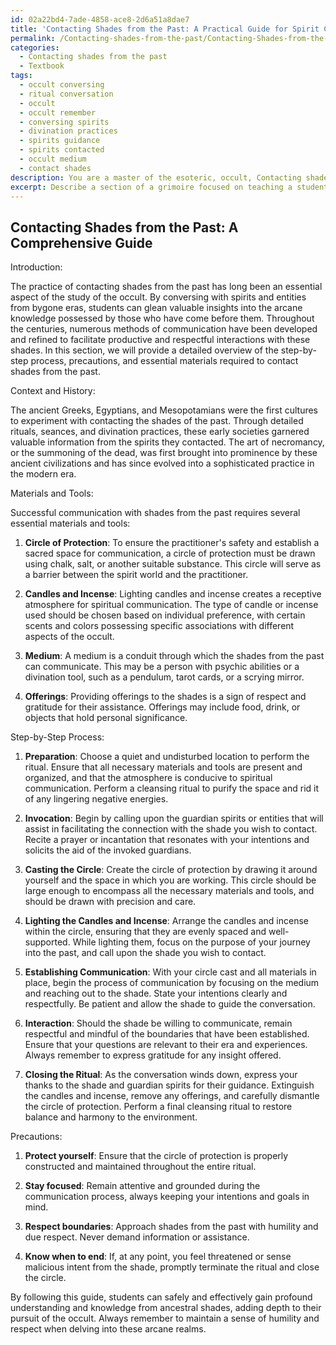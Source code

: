 ```yaml
---
id: 02a22bd4-7ade-4858-ace8-2d6a51a8dae7
title: 'Contacting Shades from the Past: A Practical Guide for Spirit Communication'
permalink: /Contacting-shades-from-the-past/Contacting-Shades-from-the-Past-A-Practical-Guide-for-Spirit-Communication/
categories:
  - Contacting shades from the past
  - Textbook
tags:
  - occult conversing
  - ritual conversation
  - occult
  - occult remember
  - conversing spirits
  - divination practices
  - spirits guidance
  - spirits contacted
  - occult medium
  - contact shades
description: You are a master of the esoteric, occult, Contacting shades from the past and education, you have written many textbooks on the subject in ways that provide students with rich and deep understanding of the subject. You are being asked to write textbook-like sections on a topic and you do it with full context, explainability, and reliability in accuracy to the true facts of the topic at hand, in a textbook style that a student would easily be able to learn from, in a rich, engaging, and contextual way. Always include relevant context (such as formulas and history), related concepts, and in a way that someone can gain deep insights from.
excerpt: Describe a section of a grimoire focused on teaching a student the step-by-step process, precautions, and essential materials required for contacting shades from the past to gain insight and understanding in their pursuit of occult knowledge. Include historical context, methods of communication, and guidance on how to respectfully interact with these entities.
---
```


## Contacting Shades from the Past: A Comprehensive Guide

Introduction:

The practice of contacting shades from the past has long been an essential aspect of the study of the occult. By conversing with spirits and entities from bygone eras, students can glean valuable insights into the arcane knowledge possessed by those who have come before them. Throughout the centuries, numerous methods of communication have been developed and refined to facilitate productive and respectful interactions with these shades. In this section, we will provide a detailed overview of the step-by-step process, precautions, and essential materials required to contact shades from the past.

Context and History:

The ancient Greeks, Egyptians, and Mesopotamians were the first cultures to experiment with contacting the shades of the past. Through detailed rituals, seances, and divination practices, these early societies garnered valuable information from the spirits they contacted. The art of necromancy, or the summoning of the dead, was first brought into prominence by these ancient civilizations and has since evolved into a sophisticated practice in the modern era.

Materials and Tools:

Successful communication with shades from the past requires several essential materials and tools:

1. **Circle of Protection**: To ensure the practitioner's safety and establish a sacred space for communication, a circle of protection must be drawn using chalk, salt, or another suitable substance. This circle will serve as a barrier between the spirit world and the practitioner.

2. **Candles and Incense**: Lighting candles and incense creates a receptive atmosphere for spiritual communication. The type of candle or incense used should be chosen based on individual preference, with certain scents and colors possessing specific associations with different aspects of the occult.

3. **Medium**: A medium is a conduit through which the shades from the past can communicate. This may be a person with psychic abilities or a divination tool, such as a pendulum, tarot cards, or a scrying mirror.

4. **Offerings**: Providing offerings to the shades is a sign of respect and gratitude for their assistance. Offerings may include food, drink, or objects that hold personal significance.

Step-by-Step Process:

1. **Preparation**: Choose a quiet and undisturbed location to perform the ritual. Ensure that all necessary materials and tools are present and organized, and that the atmosphere is conducive to spiritual communication. Perform a cleansing ritual to purify the space and rid it of any lingering negative energies.

2. **Invocation**: Begin by calling upon the guardian spirits or entities that will assist in facilitating the connection with the shade you wish to contact. Recite a prayer or incantation that resonates with your intentions and solicits the aid of the invoked guardians.

3. **Casting the Circle**: Create the circle of protection by drawing it around yourself and the space in which you are working. This circle should be large enough to encompass all the necessary materials and tools, and should be drawn with precision and care.

4. **Lighting the Candles and Incense**: Arrange the candles and incense within the circle, ensuring that they are evenly spaced and well-supported. While lighting them, focus on the purpose of your journey into the past, and call upon the shade you wish to contact.

5. **Establishing Communication**: With your circle cast and all materials in place, begin the process of communication by focusing on the medium and reaching out to the shade. State your intentions clearly and respectfully. Be patient and allow the shade to guide the conversation.

6. **Interaction**: Should the shade be willing to communicate, remain respectful and mindful of the boundaries that have been established. Ensure that your questions are relevant to their era and experiences. Always remember to express gratitude for any insight offered.

7. **Closing the Ritual**: As the conversation winds down, express your thanks to the shade and guardian spirits for their guidance. Extinguish the candles and incense, remove any offerings, and carefully dismantle the circle of protection. Perform a final cleansing ritual to restore balance and harmony to the environment.

Precautions:

1. **Protect yourself**: Ensure that the circle of protection is properly constructed and maintained throughout the entire ritual.

2. **Stay focused**: Remain attentive and grounded during the communication process, always keeping your intentions and goals in mind.

3. **Respect boundaries**: Approach shades from the past with humility and due respect. Never demand information or assistance.

4. **Know when to end**: If, at any point, you feel threatened or sense malicious intent from the shade, promptly terminate the ritual and close the circle.

By following this guide, students can safely and effectively gain profound understanding and knowledge from ancestral shades, adding depth to their pursuit of the occult. Always remember to maintain a sense of humility and respect when delving into these arcane realms.
